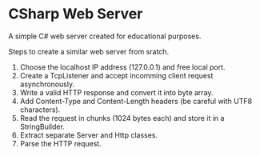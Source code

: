 # CSharp Web Server

A simple C# web server created for educational purposes.

Steps to create a similar web server from sratch.

1. Choose the localhost IP address (127.0.0.1) and free local port.
2. Create a TcpListener and accept incomming client request asynchronously. 
3. Write a valid HTTP response and convert it into byte array.
4. Add Content-Type and Content-Length headers (be careful with UTF8 characters).
5. Read the request in chunks (1024 bytes each) and store it in a StringBuilder.
6. Extract separate Server and Http classes.
7. Parse the HTTP request.